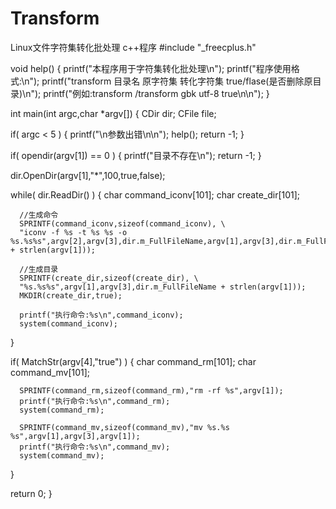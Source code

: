 # Transform
Linux文件字符集转化批处理   c++程序
#include "_freecplus.h"

void help()
{
   printf("本程序用于字符集转化批处理\n");
   printf("程序使用格式:\n");
   printf("transform 目录名 原字符集 转化字符集 true/flase(是否删除原目录)\n");
   printf("例如:transform /transform gbk utf-8 true\n\n");
}

int main(int argc,char *argv[])
{
   CDir dir;
   CFile file;

   if( argc < 5 )
   {
      printf("\n参数出错\n\n");
      help();
      return -1;
   }

   if( opendir(argv[1]) == 0 )
   {
      printf("目录不存在\n");
      return -1;
   }

   dir.OpenDir(argv[1],"*",100,true,false);

   while( dir.ReadDir() )
   {
      char command_iconv[101];
      char create_dir[101];
      
      //生成命令
      SPRINTF(command_iconv,sizeof(command_iconv), \
      "iconv -f %s -t %s %s -o %s.%s%s",argv[2],argv[3],dir.m_FullFileName,argv[1],argv[3],dir.m_FullFileName + strlen(argv[1]));
      
      //生成目录
      SPRINTF(create_dir,sizeof(create_dir), \
      "%s.%s%s",argv[1],argv[3],dir.m_FullFileName + strlen(argv[1]));
      MKDIR(create_dir,true);

      printf("执行命令:%s\n",command_iconv);
      system(command_iconv);
   }

   if( MatchStr(argv[4],"true") )
   {
      char command_rm[101];
      char command_mv[101];

      SPRINTF(command_rm,sizeof(command_rm),"rm -rf %s",argv[1]);
      printf("执行命令:%s\n",command_rm);
      system(command_rm);

      SPRINTF(command_mv,sizeof(command_mv),"mv %s.%s %s",argv[1],argv[3],argv[1]);
      printf("执行命令:%s\n",command_mv);
      system(command_mv);
   }

   return 0;
}
